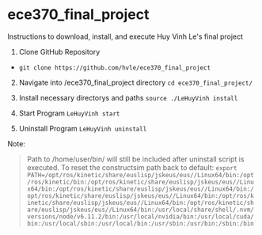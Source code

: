 # ece370_final_project

Instructions to download, install, and execute Huy Vinh Le's final project

1. Clone GitHub Repository
 * `git clone https://github.com/hvle/ece370_final_project`
 
2. Navigate into /ece370_final_project directory
  `cd ece370_final_project/`
  
3. Install necessary directorys and paths
  `source ./LeHuyVinh install`

4. Start Program
  `LeHuyVinh start`

5. Uninstall Program
  `LeHuyVinh uninstall`

Note:
> Path to /home/user/bin/ will still be included after uninstall script is executed.
> To reset the constructsim path back to default: `export PATH=/opt/ros/kinetic/share/euslisp/jskeus/eus//Linux64/bin:/opt/ros/kinetic/bin:/opt/ros/kinetic/share/euslisp/jskeus/eus//Linux64/bin:/opt/ros/kinetic/share/euslisp/jskeus/eus//Linux64/bin:/opt/ros/kinetic/share/euslisp/jskeus/eus//Linux64/bin:/opt/ros/kinetic/share/euslisp/jskeus/eus//Linux64/bin:/opt/ros/kinetic/share/euslisp/jskeus/eus//Linux64/bin:/usr/local/share/shell/.nvm/versions/node/v6.11.2/bin:/usr/local/nvidia/bin:/usr/local/cuda/bin:/usr/local/sbin:/usr/local/bin:/usr/sbin:/usr/bin:/sbin:/bin`
